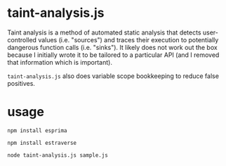 # taint-analysis.js

Taint analysis is a method of automated static analysis that detects
user-controlled values (i.e. "sources") and traces their execution to
potentially dangerous function calls (i.e. "sinks"). It likely does not work
out the box because I initially wrote it to be tailored to a particular API
(and I removed that information which is important).

`taint-analysis.js` also does variable scope bookkeeping to reduce false
positives.

# usage

`npm install esprima`

`npm install estraverse`

`node taint-analysis.js sample.js`
